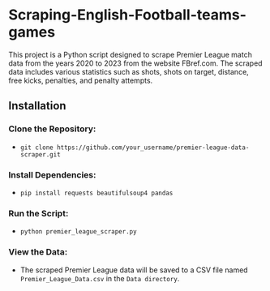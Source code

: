 # Scraping-English-Football-teams-games
This project is a Python script designed to scrape Premier League match data from the years 2020 to 2023 from the website FBref.com. The scraped data includes various statistics such as shots, shots on target, distance, free kicks, penalties, and penalty attempts.

## Installation

### Clone the Repository:

  - `git clone https://github.com/your_username/premier-league-data-scraper.git`


### Install Dependencies:

  - `pip install requests beautifulsoup4 pandas`

### Run the Script:

  - `python premier_league_scraper.py`

### View the Data:
  - The scraped Premier League data will be saved to a CSV file named `Premier_League_Data.csv` in the `Data directory`.
